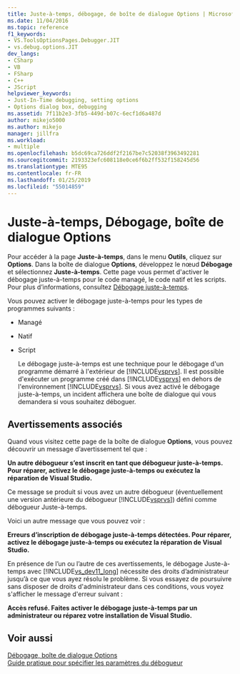 ```yaml
---
title: Juste-à-temps, débogage, de boîte de dialogue Options | Microsoft Docs
ms.date: 11/04/2016
ms.topic: reference
f1_keywords:
- VS.ToolsOptionsPages.Debugger.JIT
- vs.debug.options.JIT
dev_langs:
- CSharp
- VB
- FSharp
- C++
- JScript
helpviewer_keywords:
- Just-In-Time debugging, setting options
- Options dialog box, debugging
ms.assetid: 7f11b2e3-3fb5-449d-b07c-6ecf1d6a487d
author: mikejo5000
ms.author: mikejo
manager: jillfra
ms.workload:
- multiple
ms.openlocfilehash: b5dc69ca726ddf2f2167be7c52038f3963492281
ms.sourcegitcommit: 2193323efc608118e0ce6f6b2ff532f158245d56
ms.translationtype: MTE95
ms.contentlocale: fr-FR
ms.lasthandoff: 01/25/2019
ms.locfileid: "55014859"
---
```

# <a name="just-in-time-debugging-options-dialog-box"></a>Juste-à-temps, Débogage, boîte de dialogue Options
Pour accéder à la page **Juste-à-temps**, dans le menu **Outils**, cliquez sur **Options**. Dans la boîte de dialogue **Options**, développez le nœud **Débogage** et sélectionnez **Juste-à-temps**. Cette page vous permet d'activer le débogage juste-à-temps pour le code managé, le code natif et les scripts. Pour plus d’informations, consultez [Débogage juste-à-temps](../debugger/just-in-time-debugging-in-visual-studio.md).  
  
 Vous pouvez activer le débogage juste-à-temps pour les types de programmes suivants :  
  
- Managé  
  
- Natif  
  
- Script  
  
  Le débogage juste-à-temps est une technique pour le débogage d'un programme démarré à l'extérieur de [!INCLUDE[vsprvs](../code-quality/includes/vsprvs_md.md)]. Il est possible d'exécuter un programme créé dans [!INCLUDE[vsprvs](../code-quality/includes/vsprvs_md.md)] en dehors de l'environnement [!INCLUDE[vsprvs](../code-quality/includes/vsprvs_md.md)]. Si vous avez activé le débogage juste-à-temps, un incident affichera une boîte de dialogue qui vous demandera si vous souhaitez déboguer.  
  
## <a name="associated-warnings"></a>Avertissements associés  
 Quand vous visitez cette page de la boîte de dialogue **Options**, vous pouvez découvrir un message d’avertissement tel que :  
  
 **Un autre débogueur s’est inscrit en tant que débogueur juste-à-temps. Pour réparer, activez le débogage juste-à-temps ou exécutez la réparation de Visual Studio.**  
  
 Ce message se produit si vous avez un autre débogueur (éventuellement une version antérieure du débogueur [!INCLUDE[vsprvs](../code-quality/includes/vsprvs_md.md)]) défini comme débogueur Juste-à-temps.  
  
 Voici un autre message que vous pouvez voir :  
  
 **Erreurs d’inscription de débogage juste-à-temps détectées. Pour réparer, activez le débogage juste-à-temps ou exécutez la réparation de Visual Studio.**  
  
 En présence de l’un ou l’autre de ces avertissements, le débogage Juste-à-temps avec [!INCLUDE[vs_dev11_long](../data-tools/includes/vs_dev11_long_md.md)] nécessite des droits d’administrateur jusqu’à ce que vous ayez résolu le problème. Si vous essayez de poursuivre sans disposer de droits d'administrateur dans ces conditions, vous voyez s'afficher le message d'erreur suivant :  
  
 **Accès refusé. Faites activer le débogage juste-à-temps par un administrateur ou réparez votre installation de Visual Studio.**  
  
## <a name="see-also"></a>Voir aussi  
 [Débogage, boîte de dialogue Options](../debugger/debugging-options-dialog-box.md)   
 [Guide pratique pour spécifier les paramètres du débogueur](../debugger/how-to-specify-debugger-settings.md)
